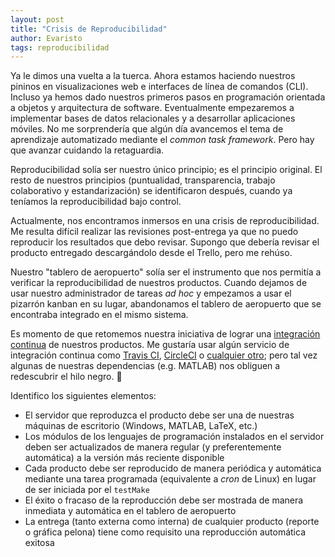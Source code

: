 ```yaml
---
layout: post
title: "Crisis de Reproducibilidad"
author: Evaristo
tags: reproducibilidad
---
```


Ya le dimos una vuelta a la tuerca. Ahora estamos haciendo nuestros pininos en visualizaciones web e interfaces de línea de comandos (CLI). Incluso ya hemos dado nuestros primeros pasos en programación orientada a objetos y arquitectura de software. Eventualmente empezaremos a implementar bases de datos relacionales y a desarrollar aplicaciones móviles. No me sorprendería que algún día avancemos el tema de aprendizaje automatizado mediante el _common task framework_. Pero hay que avanzar cuidando la retaguardia.

Reproducibilidad solía ser nuestro único principio; es el principio original. El resto de nuestros principios (puntualidad, transparencia, trabajo colaborativo y estandarización) se identificaron después, cuando ya teníamos la reproducibilidad bajo control.

Actualmente, nos encontramos inmersos en una crisis de reproducibilidad. Me resulta difícil realizar las revisiones post-entrega ya que no puedo reproducir los resultados que debo revisar. Supongo que debería revisar el producto entregado descargándolo desde el Trello, pero me rehúso.

Nuestro "tablero de aeropuerto" solía ser el instrumento que nos permitía a verificar la reproducibilidad de nuestros productos. Cuando dejamos de usar nuestro administrador de tareas _ad hoc_ y empezamos a usar el pizarrón kanban en su lugar, abandonamos el tablero de aeropuerto que se encontraba integrado en el mismo sistema.

Es momento de que retomemos nuestra iniciativa de lograr una [integración continua](https://en.wikipedia.org/wiki/Continuous_integration) de nuestros productos. Me gustaría usar algún servicio de integración continua como [Travis CI](https://travis-ci.org/), [CircleCI](https://circleci.com/) o [cualquier otro](https://code-maze.com/top-8-continuous-integration-tools/); pero tal vez algunas de nuestras dependencias (e.g. MATLAB) nos obliguen a redescubrir el hilo negro. :facepalm:

Identifico los siguientes elementos:

- El servidor que reproduzca el producto debe ser una de nuestras máquinas de escritorio (Windows, MATLAB, LaTeX, etc.)
- Los módulos de los lenguajes de programación instalados en el servidor deben ser actualizados de manera regular (y preferentemente automática) a la versión más reciente disponible
- Cada producto debe ser reproducido de manera periódica y automática mediante una tarea programada (equivalente a _cron_ de Linux) en lugar de ser iniciada por el `testMake`
- El éxito o fracaso de la reproducción debe ser mostrada de manera inmediata y automática en el tablero de aeropuerto
- La entrega (tanto externa como interna) de cualquier producto (reporte o gráfica pelona) tiene como requisito una reproducción automática exitosa
